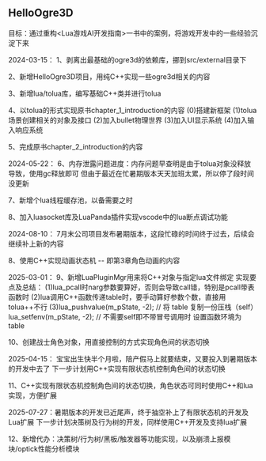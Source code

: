 ## HelloOgre3D ##

目标：通过重构<Lua游戏AI开发指南>一书中的案例，将游戏开发中的一些经验沉淀下来

2024-03-15：
1、剥离出最基础的ogre3d的依赖库，挪到src/external目录下

2、新增HelloOgre3D项目，用纯C++实现一些ogre3d相关的内容

3、新增lua/tolua库，编写基础C++类并进行tolua

4、以tolua的形式实现原书chapter_1_introduction的内容
(0)搭建新框架
(1)tolua场景创建相关的对象及接口
(2)加入bullet物理世界
(3)加入UI显示系统
(4)加入输入响应系统

5、完成原书chapter_2_introduction的内容

2024-05-22：
6、内存泄露问题进度：内存问题早查明是由于tolua对象没释放导致，使用gc释放即可
但由于最近在忙暑期版本天天加班太累，所以停了段时间没更新

7、新增个lua线程缓存池，以备需要之时

8、加入luasocket库及LuaPanda插件实现vscode中的lua断点调试功能

2024-08-10：
7月末公司项目发布暑期版本，这段忙碌的时间终于过去，后续会继续补上新的内容

8、使用C++实现动画状态机 -- 即第3章角色动画的内容

2025-03-01：
9、新增LuaPluginMgr用来将C++对象与指定lua文件绑定
实现要点及总结：
(1)lua_pcall时narg参数要算好，否则会导致call错，特别是pcall带表函数时
(2)lua调用C++函数传递table时，要手动算好参数个数，直接用tolua++不行
(3)lua_pushvalue(m_pState, -2);  // 将 table 复制一份压栈（self）
   lua_setfenv(m_pState, -2);    // 不需要self即不带冒号调用时 设置函数环境为 table

10、创建战士角色对象，用直接控制的方式实现角色间的状态切换

2025-04-15： 宝宝出生快半个月啦，陪产假马上就要结束，又要投入到暑期版本的开发中去了
下一步计划用C++实现有限状态机控制角色间的状态切换

11、C++实现有限状态机控制角色间的状态切换，角色状态可同时使用C++和lua实现，方便扩展

2025-07-27：暑期版本的开发已近尾声，终于抽空补上了有限状态机的开发及Lua扩展
下一步计划决策树及行为树的开发，同样使用C++开发及支持lua扩展


12、新增代办：决策树/行为树/黑板/触发器等功能实现，以及崩溃上报模块/optick性能分析模块

